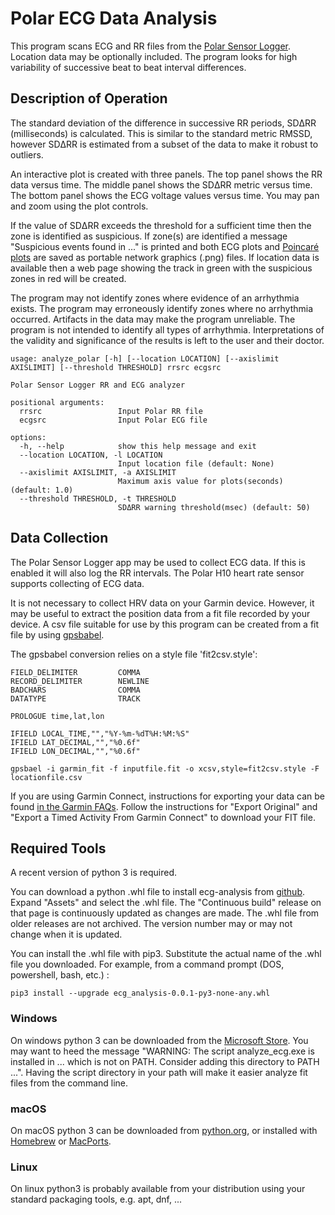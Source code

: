 # Polar ECG Data Analysis

This program scans ECG and RR files from the [Polar Sensor Logger](https://play.google.com/store/apps/details?id=com.j_ware.polarsensorlogger).  Location data may be optionally included.  The program looks for high variability of successive beat to beat interval differences.

## Description of Operation

The standard deviation of the difference in successive RR periods, SDΔRR (milliseconds) is calculated.  This is similar to the standard metric RMSSD, however SDΔRR is estimated from a subset of the data to make it robust to outliers.

An interactive plot is created with three panels.  The top panel shows the RR data versus time.  The middle panel shows the SDΔRR metric versus time.  The bottom panel shows the ECG voltage values versus time.  You may pan and zoom using the plot controls.

If the value of SDΔRR exceeds the threshold for a sufficient time then the zone is identified as suspicious.  If zone(s) are identified a message "Suspicious events found in ..." is printed and both ECG plots and [Poincaré plots](https://en.wikipedia.org/wiki/Poincar%C3%A9_plot) are saved as portable network graphics (.png) files.  If location data is available then a web page showing the track in green with the suspicious zones in red will be created.

The program may not identify zones where evidence of an arrhythmia exists.  The program may erroneously identify zones where no arrhythmia occurred.  Artifacts in the data may make the program unreliable.  The program is not intended to identify all types of arrhythmia.  Interpretations of the validity and significance of the results is left to the user and their doctor.

```
usage: analyze_polar [-h] [--location LOCATION] [--axislimit AXISLIMIT] [--threshold THRESHOLD] rrsrc ecgsrc

Polar Sensor Logger RR and ECG analyzer

positional arguments:
  rrsrc                 Input Polar RR file
  ecgsrc                Input Polar ECG file

options:
  -h, --help            show this help message and exit
  --location LOCATION, -l LOCATION
                        Input location file (default: None)
  --axislimit AXISLIMIT, -a AXISLIMIT
                        Maximum axis value for plots(seconds) (default: 1.0)
  --threshold THRESHOLD, -t THRESHOLD
                        SDΔRR warning threshold(msec) (default: 50)
```

## Data Collection

The Polar Sensor Logger app may be used to collect ECG data.  If this is enabled it will also log the RR intervals.  The Polar H10 heart rate sensor supports collecting of ECG data.

It is not necessary to collect HRV data on your Garmin device.  However, it may be useful to extract the position data from a fit file recorded by your device.  A csv file suitable for use by this program can be created from a fit file by using [gpsbabel](https://www.gpsbabel.org).

The gpsbabel conversion relies on a style file 'fit2csv.style':
```
FIELD_DELIMITER         COMMA
RECORD_DELIMITER        NEWLINE
BADCHARS                COMMA
DATATYPE                TRACK

PROLOGUE time,lat,lon

IFIELD LOCAL_TIME,"","%Y-%m-%dT%H:%M:%S"
IFIELD LAT_DECIMAL,"","%0.6f"
IFIELD LON_DECIMAL,"","%0.6f"
```

```
gpsbael -i garmin_fit -f inputfile.fit -o xcsv,style=fit2csv.style -F locationfile.csv
```

If you are using Garmin Connect, instructions for exporting your data can be found [in the Garmin FAQs](https://support.garmin.com/en-US/?faq=W1TvTPW8JZ6LfJSfK512Q8).  Follow the instructions for "Export Original" and "Export a Timed Activity From Garmin Connect" to download your FIT file.

## Required Tools

A recent version of python 3 is required. 

You can download a python .whl file to install ecg-analysis from [github](https://github.com/tsteven4/ecg-analysis/releases).  Expand "Assets" and select the .whl file.  The "Continuous build" release on that page is continuously updated as changes are made.  The .whl file from older releases are not archived.  The version number may or may not change when it is updated.

You can install the .whl file with pip3.  Substitute the actual name of the .whl file you downloaded.  For example, from a command prompt (DOS, powershell, bash, etc.) :
```
pip3 install --upgrade ecg_analysis-0.0.1-py3-none-any.whl
```

### Windows

On windows python 3 can be downloaded from the [Microsoft Store](https://apps.microsoft.com/store/detail/python-310/9PJPW5LDXLZ5).  You may want to heed the message "WARNING: The script analyze_ecg.exe is installed in ... which is not on PATH.  Consider adding this directory to PATH ...".  Having the script directory in your path will make it easier analyze fit files from the command line.

### macOS

On macOS python 3 can be downloaded from [python.org](https://www.python.org/downloads/macos/), or installed with [Homebrew](https://brew.sh/) or [MacPorts](https://ports.macports.org/).

### Linux

On linux python3 is probably available from your distribution using your standard packaging tools, e.g. apt, dnf, ...
